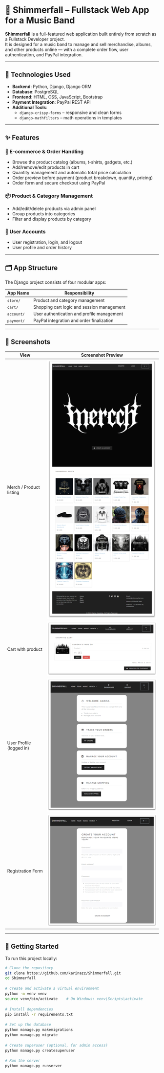 # 🎵 Shimmerfall – Fullstack Web App for a Music Band

**Shimmerfall** is a full-featured web application built entirely from scratch as a Fullstack Developer project.  
It is designed for a music band to manage and sell merchandise, albums, and other products online — with a complete order flow, user authentication, and PayPal integration.

---

## 🔧 Technologies Used

- **Backend**: Python, Django, Django ORM  
- **Database**: PostgreSQL  
- **Frontend**: HTML, CSS, JavaScript, Bootstrap  
- **Payment Integration**: PayPal REST API  
- **Additional Tools**:
  - `django-crispy-forms` – responsive and clean forms
  - `django-mathfilters` – math operations in templates

---

## ✨ Features

### 🛒 E-commerce & Order Handling
- Browse the product catalog (albums, t-shirts, gadgets, etc.)
- Add/remove/edit products in cart
- Quantity management and automatic total price calculation
- Order preview before payment (product breakdown, quantity, pricing)
- Order form and secure checkout using PayPal

### 📦 Product & Category Management
- Add/edit/delete products via admin panel
- Group products into categories
- Filter and display products by category

### 👤 User Accounts
- User registration, login, and logout
- User profile and order history

---

## 🗂 App Structure

The Django project consists of four modular apps:

| App Name     | Responsibility                                 |
|--------------|-------------------------------------------------|
| `store/`     | Product and category management                |
| `cart/`      | Shopping cart logic and session management     |
| `account/`   | User authentication and profile management     |
| `payment/`   | PayPal integration and order finalization      |

---

## 📸 Screenshots

| View                            | Screenshot Preview                   |
|---------------------------------|--------------------------------------|
| Merch / Product listing         | ![](screenshots/merch.png)          |
| Cart with product               | ![](screenshots/order_preview.png)  |
| User Profile (logged in)        | ![](screenshots/profile.png)        |
| Registration Form               | ![](screenshots/registration.png)   |


---

## 🚀 Getting Started

To run this project locally:

```bash
# Clone the repository
git clone https://github.com/karinazz/Shimmerfall.git
cd Shimmerfall

# Create and activate a virtual environment
python -m venv venv
source venv/bin/activate    # On Windows: venv\Scripts\activate

# Install dependencies
pip install -r requirements.txt

# Set up the database
python manage.py makemigrations
python manage.py migrate

# Create superuser (optional, for admin access)
python manage.py createsuperuser

# Run the server
python manage.py runserver
